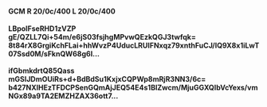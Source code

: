 #### GCM R 20/0c/400 L 20/0c/400
**LBpoIFseRHD1zVZP**<br/>**gE/QZLL7Qi+54m/e6jS03fsjhgMPvwQEzkQGJ3twfqk=**<br/>**8t84rX8GrgiKchFLai+hhWvzP4UducLRUIFNxqz79xnthFuCJ/IQ9X8x1iLwT07Ssd0M/sFknQW68g6l...**<br/><br/>
**ifGbmkdrtQ85Qass**<br/>**mGSIJDmOUiRs+d+BdBdSu1KxjxCQPWp8mRjR3NN3/6c=**<br/>**b427NXlHEzTFDCPSenGQmAjJEQ54E4s1BlZwcm/MjuGGXQIbVcYexs/vmNGx89a9TA2EMZHZAX36ott7...**